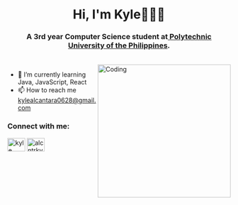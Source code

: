 
<h1 align="center">Hi, I'm Kyle👋👨‍💻</h1>
<h3 align="center">A 3rd year Computer Science student at<a href="https://www.pup.edu.ph/" target="blank"> Polytechnic University of the Philippines</a>.</h3>
<br>
<img align="right" alt="Coding" width="300" src="https://media0.giphy.com/media/Dh5q0sShxgp13DwrvG/giphy.gif?cid=ecf05e47bg7q9ry3e61t1hw57bgyoemzon548n29hgreo5gc&rid=giphy.gif&ct=g">

- 🌱 I’m currently learning Java, JavaScript, React
- 📫 How to reach me kylealcantara0628@gmail.com

<h3 align="left">Connect with me:</h3>
<p align="left">
<a href="https://www.facebook.com/alcntrkyle" target="blank"><img align="center" src="https://raw.githubusercontent.com/rahuldkjain/github-profile-readme-generator/master/src/images/icons/Social/facebook.svg" alt="kyle alcantara" height="30" width="40" /></a>
<a href="https://instagram.com/alcntrkyle" target="blank"><img align="center" src="https://raw.githubusercontent.com/rahuldkjain/github-profile-readme-generator/master/src/images/icons/Social/instagram.svg" alt="alcntrkyle" height="30" width="40" /></a>
</p>


